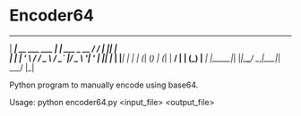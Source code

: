 # Encoder64
 _____                     _            __   _  _   
| ____|_ __   ___ ___   __| | ___ _ __ / /_ | || |  
|  _| | '_ \ / __/ _ \ / _` |/ _ \ '__| '_ \| || |_ 
| |___| | | | (_| (_) | (_| |  __/ |  | (_) |__   _|
|_____|_| |_|\___\___/ \__,_|\___|_|   \___/   |_|  

Python program to manually encode using base64.

Usage: python encoder64.py <input_file> <output_file>

